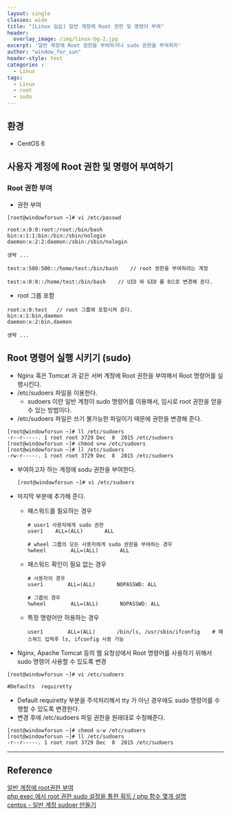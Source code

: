 ```yaml
--- 
layout: single
classes: wide
title: "[Linux 실습] 일반 계정에 Root 권한 및 명령어 부여"
header:
  overlay_image: /img/linux-bg-2.jpg
excerpt: '일반 계정에 Root 권한을 부여하거나 sudo 권한을 부여하자'
author: "window_for_sun"
header-style: text
categories :
  - Linux
tags:
  - Linux
  - root
  - sudo
---  
```


## 환경
- CentOS 6

## 사용자 계정에 Root 권한 및 명령어 부여하기
### Root 권한 부여
- 권한 부여

```
[root@windowforsun ~]# vi /etc/passwd
```

```
root:x:0:0:root:/root:/bin/bash
bin:x:1:1:bin:/bin:/sbin/nologin
daemon:x:2:2:daemon:/sbin:/sbin/nologin

생략 ...

test:x:500:500::/home/test:/bin/bash    // root 권한을 부여하려는 계정
```  

```
test:x:0:0::/home/test:/bin/bash    // UID 와 GID 를 0으로 변경해 준다.
```  

- root 그룹 포함

```
root:x:0:test   // root 그룹에 포함시켜 준다.
bin:x:1:bin,daemon
daemon:x:2:bin,daemon

생략 ...
```  

## Root 명령어 실행 시키기 (sudo)
- Nginx 혹은 Tomcat 과 같은 서버 계정에 Root 권한을 부여해서 Root 명령어를 실행시킨다.
- /etc/sudoers 파일을 이용한다.
	- sudoers 이란 일반 계정이 sudo 명령어를 이용해서, 임시로 root 권한을 얻을 수 있는 방법이다.
- /etc/sudoers 파일은 쓰기 불가능한 파일이기 때문에 권한을 변경해 준다.

```
[root@windowforsun ~]# ll /etc/sudoers
-r--r-----. 1 root root 3729 Dec  8  2015 /etc/sudoers
[root@windowforsun ~]# chmod u+w /etc/sudoers
[root@windowforsun ~]# ll /etc/sudoers
-rw-r-----. 1 root root 3729 Dec  8  2015 /etc/sudoers
```  

- 부여하고자 하는 계정에 sodu 권한을 부여한다.

	```
	[root@windowforsun ~]# vi /etc/sudoers
	```  

- 마지막 부분에 추가해 준다.
	- 패스워드를 필요하는 경우
	
		```
		# user1 사용자에게 sudo 권한 
        user1    ALL=(ALL)       ALL
         
        # wheel 그룹의 모든 사용자에게 sudo 권한을 부여하는 경우
        %wheel        ALL=(ALL)       ALL
		```  
	- 패스워드 확인이 필요 없는 경우
	
		```
		# 사용자의 경우
        user1        ALL=(ALL)       NOPASSWD: ALL
        
        # 그룹의 경우
        %wheel        ALL=(ALL)       NOPASSWD: ALL
		```  
	
	- 특정 명령어만 허용하는 경우
	
		```
		user1        ALL=(ALL)       /bin/ls, /usr/sbin/ifconfig    # 패스워드 입력후 ls, ifconfig 사용 가능
		```  
		
- Nginx, Apache Tomcat 등의 웹 요청상에서 Root 명령어를 사용하기 위해서 sudo 명령어 사용할 수 있도록 변경

```
[root@windowforsun ~]# vi /etc/sudoers
```  

```
#Defaults  requiretty
```  

- Default requiretty 부분을 주석처리해서 tty 가 아닌 경우에도 sudo 명령어를 수행할 수 있도록 변경한다.
- 변경 후에 /etc/sudoers 파일 권한을 원래대로 수정해준다.

```
[root@windowforsun ~]# chmod u-w /etc/sudoers
[root@windowforsun ~]# ll /etc/sudoers
-r--r-----. 1 root root 3729 Dec  8  2015 /etc/sudoers
```  

---
## Reference
[일반 계정에 root권한 부여](https://itgameworld.tistory.com/75)  
[php exec 에서 root 권한 sudo 설정을 통한 획득 / php 함수 몇개 설명](http://blog.naver.com/PostView.nhn?blogId=anducher&logNo=130033390734&widgetTypeCall=true)  
[centos - 일반 계정 sudoer 만들기](https://sseungshin.tistory.com/82)  